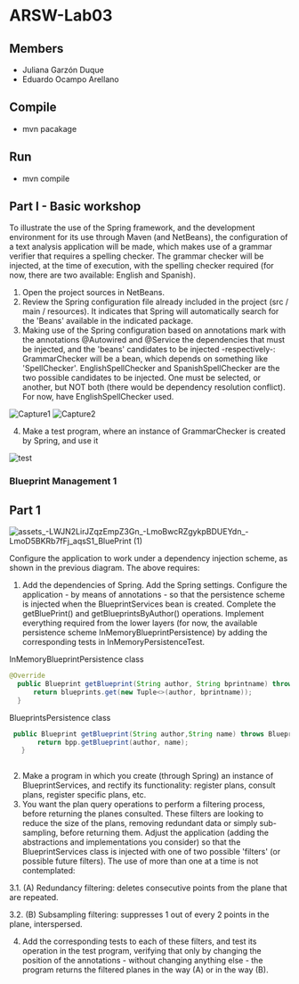 # ARSW-Lab03

## Members
  - Juliana Garzón Duque
  - Eduardo Ocampo Arellano 
  
## Compile
  - mvn pacakage
  
## Run
  - mvn compile


## Part I - Basic workshop 
To illustrate the use of the Spring framework, and the development environment for its use through Maven (and NetBeans), the       configuration of a text analysis application will be made, which makes use of a grammar verifier that requires a spelling checker. The grammar checker will be injected, at the time of execution, with the spelling checker required (for now, there are two available: English and Spanish).
1. Open the project sources in NetBeans.
2. Review the Spring configuration file already included in the project (src / main / resources). It indicates that Spring will       automatically search for the 'Beans' available in the indicated package.
3. Making use of the Spring configuration based on annotations mark with the annotations @Autowired and @Service the dependencies that must be injected, and the 'beans' candidates to be injected -respectively-:
GrammarChecker will be a bean, which depends on something like 'SpellChecker'.
EnglishSpellChecker and SpanishSpellChecker are the two possible candidates to be injected. One must be selected, or another, but NOT both (there would be dependency resolution conflict). For now, have EnglishSpellChecker used. 

![Capture1](https://user-images.githubusercontent.com/43153078/73947218-1ec1dc80-48c5-11ea-89c3-74be61cac403.PNG)
![Capture2](https://user-images.githubusercontent.com/43153078/73947358-4ca72100-48c5-11ea-87e4-d29eba9c2090.PNG)

4. Make a test program, where an instance of GrammarChecker is created by Spring, and use it



![test](https://user-images.githubusercontent.com/43153078/73946423-e8379200-48c3-11ea-932a-1091f7a35021.PNG)

### Blueprint Management 1
## Part 1

![assets_-LWJN2LirJZqzEmpZ3Gn_-LmoBwcRZgykpBDUEYdn_-LmoD5BKRb7fFj_aqsS1_BluePrint (1)](https://user-images.githubusercontent.com/43153078/74153438-9f8f1a00-4bde-11ea-95ef-1e1f9a7b0c56.png) 

Configure the application to work under a dependency injection scheme, as shown in the previous diagram.
The above requires:
1. Add the dependencies of Spring. Add the Spring settings. Configure the application - by means of annotations - so that the persistence scheme is injected when the BlueprintServices bean is created. Complete the getBluePrint() and getBlueprintsByAuthor() operations. Implement everything required from the lower layers (for now, the available persistence scheme InMemoryBlueprintPersistence) by adding the corresponding tests in InMemoryPersistenceTest.

InMemoryBlueprintPersistence class 
  ``` java
  @Override
    public Blueprint getBlueprint(String author, String bprintname) throws BlueprintNotFoundException {
        return blueprints.get(new Tuple<>(author, bprintname));
    }
  
```
BlueprintsPersistence class 
 ``` java
  public Blueprint getBlueprint(String author,String name) throws BlueprintNotFoundException{
        return bpp.getBlueprint(author, name);
    }
    
  ```
    
 


2. Make a program in which you create (through Spring) an instance of BlueprintServices, and rectify its functionality: register plans, consult plans, register specific plans, etc.
3. You want the plan query operations to perform a filtering process, before returning the planes consulted. These filters are looking to reduce the size of the plans, removing redundant data or simply sub-sampling, before returning them. Adjust the application (adding the abstractions and implementations you consider) so that the BlueprintServices class is injected with one of two possible 'filters' (or possible future filters). The use of more than one at a time is not contemplated:

  3.1.  (A) Redundancy filtering: deletes consecutive points from the plane that are repeated.
  
  3.2.  (B) Subsampling filtering: suppresses 1 out of every 2 points in the plane, interspersed.
  
4. Add the corresponding tests to each of these filters, and test its operation in the test program, verifying that only by changing the position of the annotations - without changing anything else - the program returns the filtered planes in the way (A) or in the way (B).






